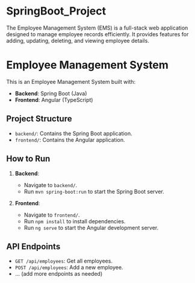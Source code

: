 # SpringBoot_Project
The Employee Management System (EMS) is a full-stack web application designed to manage employee records efficiently. It provides features for adding, updating, deleting, and viewing employee details.

# Employee Management System
This is an Employee Management System built with:
- **Backend**: Spring Boot (Java)
- **Frontend**: Angular (TypeScript)

## Project Structure
- `backend/`: Contains the Spring Boot application.
- `frontend/`: Contains the Angular application.

## How to Run
1. **Backend**:
   - Navigate to `backend/`.
   - Run `mvn spring-boot:run` to start the Spring Boot server.

2. **Frontend**:
   - Navigate to `frontend/`.
   - Run `npm install` to install dependencies.
   - Run `ng serve` to start the Angular development server.

## API Endpoints
- `GET /api/employees`: Get all employees.
- `POST /api/employees`: Add a new employee.
- ... (add more endpoints as needed)
